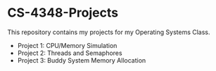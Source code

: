 # CS-4348-Projects

This repository contains my projects for my Operating Systems Class.

- Project 1: CPU/Memory Simulation
- Project 2: Threads and Semaphores
- Project 3: Buddy System Memory Allocation

